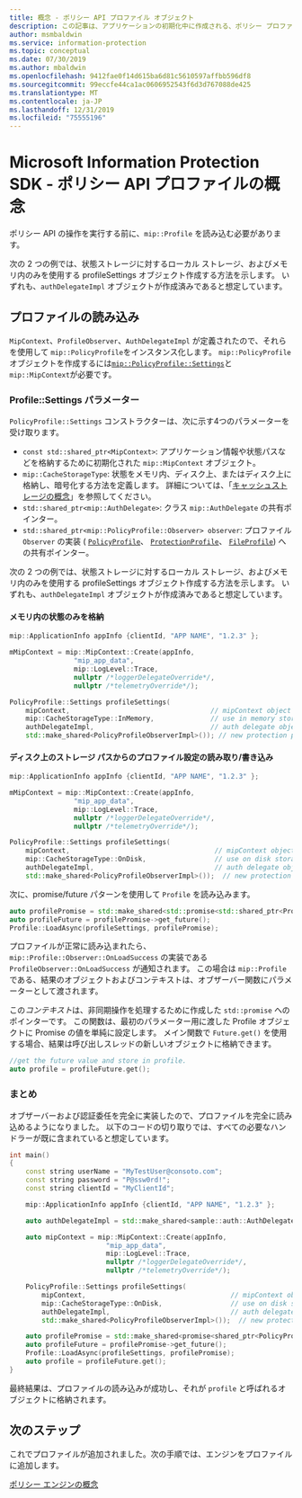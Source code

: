 ```yaml
---
title: 概念 - ポリシー API プロファイル オブジェクト
description: この記事は、アプリケーションの初期化中に作成される、ポリシー プロファイル オブジェクトに関する概念を理解するのに役立ちます。
author: msmbaldwin
ms.service: information-protection
ms.topic: conceptual
ms.date: 07/30/2019
ms.author: mbaldwin
ms.openlocfilehash: 9412fae0f14d615ba6d81c5610597affbb596df8
ms.sourcegitcommit: 99eccfe44ca1ac0606952543f6d3d767088de425
ms.translationtype: MT
ms.contentlocale: ja-JP
ms.lasthandoff: 12/31/2019
ms.locfileid: "75555196"
---
```

# <a name="microsoft-information-protection-sdk---policy-api-profile-concepts"></a>Microsoft Information Protection SDK - ポリシー API プロファイルの概念

ポリシー API の操作を実行する前に、`mip::Profile` を読み込む必要があります。

次の 2 つの例では、状態ストレージに対するローカル ストレージ、およびメモリ内のみを使用する profileSettings オブジェクト作成する方法を示します。 いずれも、`authDelegateImpl` オブジェクトが作成済みであると想定しています。

## <a name="load-a-profile"></a>プロファイルの読み込み

`MipContext`、`ProfileObserver`、`AuthDelegateImpl` が定義されたので、それらを使用して `mip::PolicyProfile`をインスタンス化します。 `mip::PolicyProfile` オブジェクトを作成するには[`mip::PolicyProfile::Settings`](reference/class_mip_PolicyProfile_settings.md)と `mip::MipContext`が必要です。

### <a name="profilesettings-parameters"></a>Profile::Settings パラメーター

`PolicyProfile::Settings` コンストラクターは、次に示す4つのパラメーターを受け取ります。

- `const std::shared_ptr<MipContext>`: アプリケーション情報や状態パスなどを格納するために初期化された `mip::MipContext` オブジェクト。
- `mip::CacheStorageType`: 状態をメモリ内、ディスク上、またはディスク上に格納し、暗号化する方法を定義します。 詳細については、「[キャッシュストレージの概念](concept-cache-storage.md)」を参照してください。
- `std::shared_ptr<mip::AuthDelegate>`: クラス `mip::AuthDelegate` の共有ポインター。
- `std::shared_ptr<mip::PolicyProfile::Observer> observer`: プロファイル `Observer` の実装 ( [`PolicyProfile`](reference/class_mip_policyprofile_observer.md)、 [`ProtectionProfile`](reference/class_mip_protectionprofile_observer.md)、 [`FileProfile`](reference/class_mip_fileprofile_observer.md)) への共有ポインター。

次の 2 つの例では、状態ストレージに対するローカル ストレージ、およびメモリ内のみを使用する profileSettings オブジェクト作成する方法を示します。 いずれも、`authDelegateImpl` オブジェクトが作成済みであると想定しています。

#### <a name="store-state-in-memory-only"></a>メモリ内の状態のみを格納

```cpp
mip::ApplicationInfo appInfo {clientId, "APP NAME", "1.2.3" };

mMipContext = mip::MipContext::Create(appInfo,
                "mip_app_data",
                mip::LogLevel::Trace,
                nullptr /*loggerDelegateOverride*/,
                nullptr /*telemetryOverride*/);

PolicyProfile::Settings profileSettings(
    mipContext,                                   // mipContext object
    mip::CacheStorageType::InMemory,              // use in memory storage
    authDelegateImpl,                             // auth delegate object
    std::make_shared<PolicyProfileObserverImpl>()); // new protection profile observer
```

#### <a name="readwrite-profile-settings-from-storage-path-on-disk"></a>ディスク上のストレージ パスからのプロファイル設定の読み取り/書き込み

```cpp
mip::ApplicationInfo appInfo {clientId, "APP NAME", "1.2.3" };

mMipContext = mip::MipContext::Create(appInfo,
                "mip_app_data",
                mip::LogLevel::Trace,
                nullptr /*loggerDelegateOverride*/,
                nullptr /*telemetryOverride*/);

PolicyProfile::Settings profileSettings(
    mipContext,                                    // mipContext object
    mip::CacheStorageType::OnDisk,                 // use on disk storage
    authDelegateImpl,                              // auth delegate object
    std::make_shared<PolicyProfileObserverImpl>());  // new protection profile observer
```

次に、promise/future パターンを使用して `Profile` を読み込みます。

```cpp
auto profilePromise = std::make_shared<std::promise<std::shared_ptr<Profile>>>();
auto profileFuture = profilePromise->get_future();
Profile::LoadAsync(profileSettings, profilePromise);
```

プロファイルが正常に読み込まれたら、`mip::Profile::Observer::OnLoadSuccess` の実装である `ProfileObserver::OnLoadSuccess` が通知されます。 この場合は `mip::Profile` である、結果のオブジェクトおよびコンテキストは、オブザーバー関数にパラメーターとして渡されます。

この*コンテキスト*は、非同期操作を処理するために作成した `std::promise` へのポインターです。 この関数は、最初のパラメーター用に渡した Profile オブジェクトに Promise の値を単純に設定します。 メイン関数で `Future.get()` を使用する場合、結果は呼び出しスレッドの新しいオブジェクトに格納できます。

```cpp
//get the future value and store in profile.
auto profile = profileFuture.get();
```

### <a name="putting-it-together"></a>まとめ

オブザーバーおよび認証委任を完全に実装したので、プロファイルを完全に読み込めるようになりました。 以下のコードの切り取りでは、すべての必要なハンドラーが既に含まれていると想定しています。

```cpp
int main()
{
    const string userName = "MyTestUser@consoto.com";
    const string password = "P@ssw0rd!";
    const string clientId = "MyClientId";

    mip::ApplicationInfo appInfo {clientId, "APP NAME", "1.2.3" };

    auto authDelegateImpl = std::make_shared<sample::auth::AuthDelegateImpl>(appInfo, userName, password);

    auto mipContext = mip::MipContext::Create(appInfo,
                        "mip_app_data",
                        mip::LogLevel::Trace,
                        nullptr /*loggerDelegateOverride*/,
                        nullptr /*telemetryOverride*/);

    PolicyProfile::Settings profileSettings(
        mipContext,                                    // mipContext object
        mip::CacheStorageType::OnDisk,                 // use on disk storage
        authDelegateImpl,                              // auth delegate object
        std::make_shared<PolicyProfileObserverImpl>());  // new protection profile observer

    auto profilePromise = std::make_shared<promise<shared_ptr<PolicyProfile>>>();
    auto profileFuture = profilePromise->get_future();
    Profile::LoadAsync(profileSettings, profilePromise);
    auto profile = profileFuture.get();
}
```

最終結果は、プロファイルの読み込みが成功し、それが `profile` と呼ばれるオブジェクトに格納されます。

## <a name="next-steps"></a>次のステップ

これでプロファイルが追加されました。次の手順では、エンジンをプロファイルに追加します。

[ポリシー エンジンの概念](concept-profile-engine-policy-engine-cpp.md)
